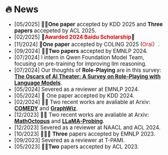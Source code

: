 # 🔥 News

<div class='paper-box-text' style="font-size: larger;" markdown="1">

* [05/2025] 🎉🎉**One paper** accepted by KDD 2025 and **Three papers** accepeted by ACL 2025.
* [02/2025] 🎉**<font color="#dd0000">Awarded 2024 Baidu Scholarship</font>**🎉
* [11/2024] 🎉**One paper** accepted by COLING 2025 (<font color="#dd0000">Oral</font>）.
* [09/2024] 🎉🎉**Two papers** accepted by EMNLP 2024.
* [07/2024] I intern in Qwen Foundation Model Team, focusing on pre-training for improving llm reasoning.
* [07/2024] Our thoughts of **Role-Playing** are in this survey: [**The Oscars of AI Theater: A Survey on Role-Playing with Language Models**](https://arxiv.org/abs/2407.11484).
* [05/2024] Severed as a reviewer at EMNLP 2024.
* [05/2024] 🎉 One paper accepted by KDD 2024.
* [02/2024] 🥳🥳 Two recent works are avaliable at Arxiv: [**COMEDY**](https://github.com/nuochenpku/COMEDY) and [**GraphWiz**](https://graph-wiz.github.io/).
* [12/2023] 🥳🥳 Two recent works are avaliable at Arxiv: [**MathOctopus**](https://mathoctopus.github.io/) and [**LLaMA-Probing**](https://github.com/nuochenpku/LLaMA_Analysis).
* [12/2023] Severed as a reviewer at NAACL and ACL 2024.
* [10/2023] 🎉🎉🎉 **Three** papers accepted by EMNLP 2023.
* [09/2023] Severed as a reviewer at T-PAMI.
* [05/2023] 🎉🎉**Two** papers accepted by ACL 2023.

</div>
